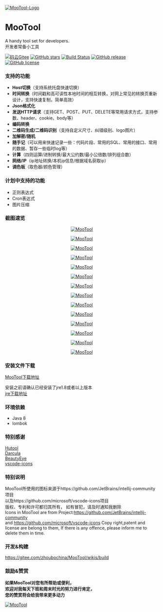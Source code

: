 <a href="https://gitee.com/zhoubochina/MooTool">
 <img alt="MooTool-Logo" src="https://gitee.com/zhoubochina/MooTool/raw/master/screen_shoot/logo-128.png">
</a>
  
# MooTool 
A handy tool set for developers.   
开发者常备小工具  

[![码云Gitee](https://gitee.com/zhoubochina/MooTool/badge/star.svg?theme=blue)](https://gitee.com/zhoubochina/MooTool)
[![GitHub stars](https://img.shields.io/github/stars/rememberber/MooTool.svg)](https://github.com/rememberber/MooTool)
[![Build Status](https://travis-ci.org/rememberber/MooTool.svg?branch=master)](https://travis-ci.org/rememberber/MooTool)
[![GitHub release](https://img.shields.io/github/v/release/rememberber/MooTool)](https://github.com/rememberber/MooTool/releases)
[![GitHub license](https://img.shields.io/github/license/rememberber/MooTool)](https://github.com/rememberber/MooTool/blob/master/LICENSE.txt)

### 支持的功能
+ **Host切换**（支持系统托盘快速切换）  
+ **时间转换**（时间戳和高可读性本地时间的相互转换，对网上常见的转换页重新设计，支持快速复制，简单高效）  
+ **Json格式化**  
+ **发送HTTP请求**（支持GET、POST、PUT、DELETE等常用请求方式，支持参数、header、cookie、body等）  
+ **编码转换**  
+ **二维码生成/二维码识别**（支持自定义尺寸、纠错级别、logo图片）  
+ **加解密/随机**  
+ **随手记**（可以用来快速记录一些：代码片段、常用的SQL、常用的接口、常用的数据、暂存一些临时log等）  
+ **计算**（四则运算/进制转换/最大公约数/最小公倍数/排列组合数）
+ **网络/IP**（ip地址转换/本机ip信息/根据域名获取ip）
+ **调色板**（取色器/颜色管理）

### 计划中支持的功能
+ 正则表达式  
+ Cron表达式  
+ 图片压缩  

### 截图速览

<p align="center">
  <a href="https://gitee.com/zhoubochina/MooTool/raw/master/screen_shoot/mt-quickNote.png">
   <img alt="MooTool" src="https://gitee.com/zhoubochina/MooTool/raw/master/screen_shoot/mt-quickNote.png">
  </a>
</p>  

<p align="center">
  <a href="https://gitee.com/zhoubochina/MooTool/raw/master/screen_shoot/mt-timeConvert.png">
   <img alt="MooTool" src="https://gitee.com/zhoubochina/MooTool/raw/master/screen_shoot/mt-timeConvert.png">
  </a>
</p>  

<p align="center">
  <a href="https://gitee.com/zhoubochina/MooTool/raw/master/screen_shoot/mt-jsonBeauty.png">
   <img alt="MooTool" src="https://gitee.com/zhoubochina/MooTool/raw/master/screen_shoot/mt-jsonBeauty.png">
  </a>
</p>  

<p align="center">
  <a href="https://gitee.com/zhoubochina/MooTool/raw/master/screen_shoot/mt-switchHost.png">
   <img alt="MooTool" src="https://gitee.com/zhoubochina/MooTool/raw/master/screen_shoot/mt-switchHost.png">
  </a>
</p>  

<p align="center">
  <a href="https://gitee.com/zhoubochina/MooTool/raw/master/screen_shoot/mt-httpRequest.png">
   <img alt="MooTool" src="https://gitee.com/zhoubochina/MooTool/raw/master/screen_shoot/mt-httpRequest.png">
  </a>
</p>  

<p align="center">
  <a href="https://gitee.com/zhoubochina/MooTool/raw/master/screen_shoot/mt-encode.png">
   <img alt="MooTool" src="https://gitee.com/zhoubochina/MooTool/raw/master/screen_shoot/mt-encode.png">
  </a>
</p>  

<p align="center">
  <a href="https://gitee.com/zhoubochina/MooTool/raw/master/screen_shoot/mt-qrcode.png">
   <img alt="MooTool" src="https://gitee.com/zhoubochina/MooTool/raw/master/screen_shoot/mt-qrcode.png">
  </a>
</p>  

<p align="center">
  <a href="https://gitee.com/zhoubochina/MooTool/raw/master/screen_shoot/mt-crypto.png">
   <img alt="MooTool" src="https://gitee.com/zhoubochina/MooTool/raw/master/screen_shoot/mt-crypto.png">
  </a>
</p>  

<p align="center">
  <a href="https://gitee.com/zhoubochina/MooTool/raw/master/screen_shoot/mt-setting.png">
   <img alt="MooTool" src="https://gitee.com/zhoubochina/MooTool/raw/master/screen_shoot/mt-setting.png">
  </a>
</p>  

<p align="center">
  <a href="https://gitee.com/zhoubochina/MooTool/raw/master/screen_shoot/mt-calculator.png">
   <img alt="MooTool" src="https://gitee.com/zhoubochina/MooTool/raw/master/screen_shoot/mt-calculator.png">
  </a>
</p>  

<p align="center">
  <a href="https://gitee.com/zhoubochina/MooTool/raw/master/screen_shoot/mt-net.png">
   <img alt="MooTool" src="https://gitee.com/zhoubochina/MooTool/raw/master/screen_shoot/mt-net.png">
  </a>
</p>  

<p align="center">
  <a href="https://gitee.com/zhoubochina/MooTool/raw/master/screen_shoot/mt-colorBoard.png">
   <img alt="MooTool" src="https://gitee.com/zhoubochina/MooTool/raw/master/screen_shoot/mt-colorBoard.png">
  </a>
</p>  

<p align="center">
  <a href="https://gitee.com/zhoubochina/MooTool/raw/master/screen_shoot/mt-favoriteColor.png">
   <img alt="MooTool" src="https://gitee.com/zhoubochina/MooTool/raw/master/screen_shoot/mt-favoriteColor.png">
  </a>
</p>  

<p align="center">
  <a href="https://gitee.com/zhoubochina/MooTool/raw/master/screen_shoot/mt-about.png">
   <img alt="MooTool" src="https://gitee.com/zhoubochina/MooTool/raw/master/screen_shoot/mt-about.png">
  </a>
</p>  

### 安装文件下载

[MooTool下载地址](https://github.com/rememberber/MooTool/wiki/download)  

安装之前请确认已经安装了jre1.8或者以上版本   
[jre下载地址](http://www.oracle.com/technetwork/java/javase/downloads/jre8-downloads-2133155.html)  

### 环境依赖
+ Java 8
+ lombok

### 特别感谢
[Hutool](http://hutool.cn/)  
[Darcula](https://github.com/bulenkov/Darcula)  
[BeautyEye](https://gitee.com/jackjiang/beautyeye)  
[vscode-icons](https://github.com/microsoft/vscode-icons)  

### 特别说明
MooTool所使用的图标来源于https://github.com/JetBrains/intellij-community项目  
以及https://github.com/microsoft/vscode-icons项目  
版权、专利和许可都归其所有，
如有冒犯，请及时通知我删除  
Icons in MooTool are from Project:https://github.com/JetBrains/intellij-community  
and https://github.com/microsoft/vscode-icons
Copy right,patent and license are belong to them,
If there is any offence, please inform me to delete them in time.  

### 开发&构建

https://gitee.com/zhoubochina/MooTool/wikis/build

### 鼓励&赞赏  
**如果MooTool对您有所帮助或便利，  
欢迎对我每天下班和周末时光的努力进行肯定，  
您的赞赏将会给我带来更多动力**
<p align="left">
  <a href="https://gitee.com/zhoubochina/MooTool">
   <img alt="MooTool" src="http://download.zhoubochina.com/file/wx-zanshang.jpg">
  </a>
</p>